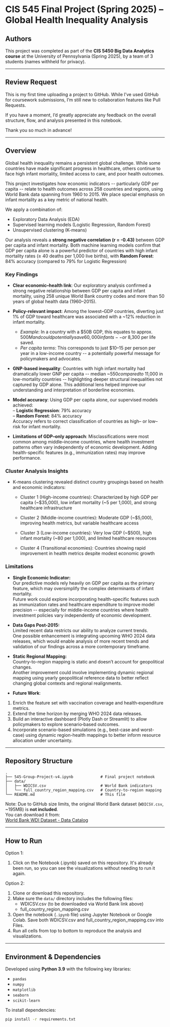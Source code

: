 # CIS 545 Final Project (Spring 2025) – Global Health Inequality Analysis

## Authors

This project was completed as part of the **CIS 5450 Big Data Analytics course** at the University of Pennsylvania (Spring 2025), by a team of 3 students (names withheld for privacy).

---

## Review Request

This is my first time uploading a project to GitHub. While I’ve used GitHub for coursework submissions, I’m still new to collaboration features like Pull Requests.

If you have a moment, I’d greatly appreciate any feedback on the overall structure, flow, and analysis presented in this notebook.

Thank you so much in advance!

---

## Overview

Global health inequality remains a persistent global challenge. While some countries have made significant progress in healthcare, others continue to face high infant mortality, limited access to care, and poor health outcomes.

This project investigates how economic indicators -- particularly GDP per capita -- relate to health outcomes across 258 countries and regions, using World Bank data spanning from 1960 to 2015. We place special emphasis on infant mortality as a key metric of national health.

We apply a combination of:
- Exploratory Data Analysis (EDA)
- Supervised learning models (Logistic Regression, Random Forest)
- Unsupervised clustering (K-means)

Our analysis reveals a **strong negative correlation (r = -0.43)** between GDP per capita and infant mortality. Both machine learning models confirm that GDP per capita alone is a powerful predictor of countries with high infant mortality rates (≥ 40 deaths per 1,000 live births), with **Random Forest**: 84% accuracy (compared to 79% for Logistic Regression)

### Key Findings

- **Clear economic–health link**: Our exploratory analysis confirmed a strong negative relationship between GDP per capita and infant mortality, using 258 unique World Bank country codes and more than 50 years of global health data (1960–2015).

- **Policy-relevant impact**: Among the lowest–GDP countries, diverting just 1% of GDP toward healthcare was associated with a ~12% reduction in infant mortality.
  - *Example*: In a country with a $50B GDP, this equates to approx. $500M and could potentially save 60,000 infants -- or ~$8,300 per life saved.
  - *Per capita terms*: This corresponds to just $10–15 per person per year in a low-income country -- a potentially powerful message for policymakers and advocates.

- **GNP-based inequality**: Countries with high infant mortality had dramatically lower GNP per capita -- median ~$550 compared to ~$11,000 in low-mortality countries -- highlighting deeper structural inequalities not captured by GDP alone. This additional lens helped improve our understanding and interpretation of borderline economies.

- **Model accuracy**: Using GDP per capita alone, our supervised models achieved:  
  – **Logistic Regression**: 79% accuracy  
  – **Random Forest**: 84% accuracy  
  Accuracy refers to correct classification of countries as high– or low–risk for infant mortality.

- **Limitations of GDP–only approach**: Misclassifications were most common among middle–income countries, where health investment patterns often vary independently of economic development. Adding health-specific features (e.g., immunization rates) may improve performance.

### **Cluster Analysis Insights**
- K-means clustering revealed distinct country groupings based on health and economic indicators:

  - Cluster 1 (High-income countries): Characterized by high GDP per capita (~$35,000), low infant mortality (~5 per 1,000), and strong healthcare infrastructure

  - Cluster 2 (Middle-income countries): Moderate GDP (~$5,000), improving health metrics, but variable healthcare access

  - Cluster 3 (Low-income countries): Very low GDP (~$500), high infant mortality (~80 per 1,000), and limited healthcare resources

  - Cluster 4 (Transitional economies): Countries showing rapid improvement in health metrics despite modest economic growth


### **Limitations**
- **Single Economic Indicator:**  
  Our predictive models rely heavily on GDP per capita as the primary feature, which may oversimplify the complex determinants of infant mortality.  
  Future work could explore incorporating health-specific features such as immunization rates and healthcare expenditure to improve model precision -- especially for middle-income countries where health investment policies vary independently of economic development.

- **Data Gaps Post-2015:**  
  Limited recent data restricts our ability to analyze current trends.  
  One possible enhancement is integrating upcoming WHO 2024 data releases, which would enable analysis of more recent trends and validation of our findings across a more contemporary timeframe.

- **Static Regional Mapping:**  
  Country-to-region mapping is static and doesn’t account for geopolitical changes.  
  Another improvement could involve implementing dynamic regional mapping using yearly geopolitical reference data to better reflect changing global contexts and regional realignments.

- **Future Work**:
1. Enrich the feature set with vaccination coverage and health‑expenditure metrics.
2. Extend the time horizon by merging WHO 2024 data releases.
3. Build an interactive dashboard (Plotly Dash or Streamlit) to allow policymakers to explore scenario‑based outcomes.
4. Incorporate scenario-based simulations (e.g., best-case and worst-case) using dynamic region-health mappings to better inform resource allocation under uncertainty.

---

## Repository Structure

```
.
├── 545-Group-Project-v4.ipynb            # Final project notebook
├── data/
│   ├── WDICSV.csv                        # World Bank indicators
│   └── full_country_region_mapping.csv   # Country-to-region mapping
└── README.md                             # This file
```

Note: Due to GitHub size limits, the original World Bank dataset (`WDICSV.csv`, ~195MB) is **not included**.  
You can download it from:  
[World Bank WDI Dataset - Data Catalog](https://datacatalog.worldbank.org/search/dataset/0037712/World-Development-Indicators)

---

## How to Run

Option 1:
1. Click on the Notebook (.ipynb) saved on this repository. It's already been run, so you can see the visualizations without needing to run it again.

Option 2:
1. Clone or download this repository.
2. Make sure the `data/` directory includes the following files:
   - WDICSV.csv (to be downloaded via World Bank link above)
   - full_country_region_mapping.csv
3. Open the notebook (`.ipynb` file) using Jupyter Notebook or Google Colab. Save both WDICSV.csv and full_country_region_mapping.csv into Files. 
4. Run all cells from top to bottom to reproduce the analysis and visualizations.

---

## Environment & Dependencies

Developed using **Python 3.9** with the following key libraries:

- `pandas`
- `numpy`
- `matplotlib`
- `seaborn`
- `scikit-learn`

To install dependencies:
```bash
pip install -r requirements.txt
```
